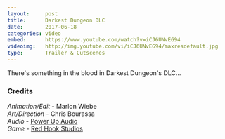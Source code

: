 ```yaml
---
layout:     post
title:      Darkest Dungeon DLC
date:       2017-06-18
categories: video
embed:      https://www.youtube.com/watch?v=iCJ6UNvEG94
videoimg:   http://img.youtube.com/vi/iCJ6UNvEG94/maxresdefault.jpg
type:       Trailer & Cutscenes
---
```


There's something in the blood in Darkest Dungeon's DLC...

### Credits  

_Animation/Edit_ - Marlon Wiebe  
_Art/Direction_ - Chris Bourassa  
_Audio_ - [Power Up Audio](http://powerupaudio.com)  
_Game_ - [Red Hook Studios](http://redhookstudios.com)  
